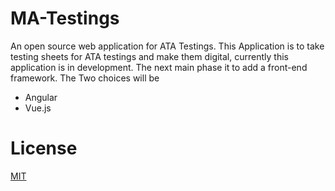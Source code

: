 # MA-Testings
An open source web application for ATA Testings. This Application is to take testing sheets for ATA testings and make them digital, 
currently this application is in development. The next main phase it to add a front-end framework. The Two choices will be
- Angular
- Vue.js

# License
[MIT](https://opensource.org/licenses/MIT)

